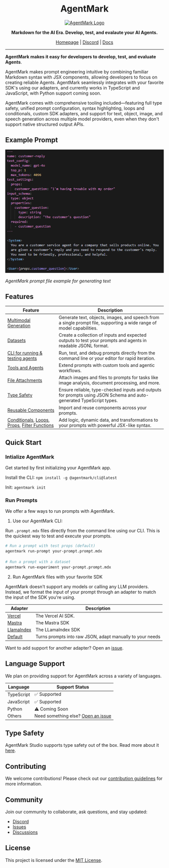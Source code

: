 <h1 align="center">AgentMark</h1>

<p align="center">
  <a href="https://github.com/agentmark-ai">
    <picture>
      <source media="(prefers-color-scheme: light)" srcset="https://i.imgur.com/j7nNMip.png">
      <source media="(prefers-color-scheme: dark)" srcset="https://i.imgur.com/j7nNMip.png">
      <img src="https://i.imgur.com/j7nNMip.png" alt="AgentMark Logo" width="200">
    </picture>
  </a>
</p>

<p align="center">
  <strong>Markdown for the AI Era. Develop, test, and evalaute your AI Agents.</strong>
</p>

<p align="center">
  <a href="https://agentmark.co">Homepage</a> |
  <a href="https://discord.gg/P2NeMDtXar">Discord</a> |
  <a href="https://docs.agentmark.co/agentmark/">Docs</a>
</p>

---

**AgentMark makes it easy for developers to develop, test, and evaluate Agents**.

AgentMark makes prompt engineering intuitive by combining familiar Markdown syntax with JSX components, allowing developers to focus on creating reliable Agents. AgentMark seamlessly integrates with your favorite SDK's using our adapters, and currently works in TypeScript and JavaScript, with Python support coming soon.

AgentMark comes with comprehensive tooling included—featuring full type safety, unified prompt configuration, syntax highlighting, loops and conditionals, custom SDK adapters, and support for text, object, image, and speech generation across multiple model providers, even when they don't support native structured output APIs.


## Example Prompt

![AgentMark MDX Example](/assets/agentmark-mdx.png)

_AgentMark prompt file example for generating text_

## Features

| Feature | Description |
|---------|-------------|
| [Multimodal Generation](https://docs.agentmark.co/agentmark/generation_types/overview) | Generate text, objects, images, and speech from a single prompt file, supporting a wide range of model capabilities. |
| [Datasets](https://docs.agentmark.co/agentmark/datasets/overview) | Create a collection of inputs and expected outputs to test your prompts and agents in readable JSONL format. |
| [CLI for running & testing agents](https://docs.agentmark.co/agentmark/running_prompts/cli) | Run, test, and debug prompts directly from the command line or your editor for rapid iteration. |
| [Tools and Agents](https://docs.agentmark.co/agentmark/prompt_basics/tools-and-agents) | Extend prompts with custom tools and agentic workflows. |
| [File Attachments](https://docs.agentmark.co/agentmark/prompt_basics/file-attachments) | Attach images and files to prompts for tasks like image analysis, document processing, and more. |
| [Type Safety](https://docs.agentmark.co/agentmark/running_prompts/type-safety) | Ensure reliable, type-checked inputs and outputs for prompts using JSON Schema and auto-generated TypeScript types. |
| [Reusable Components](https://docs.agentmark.co/agentmark/prompt_basics/reusable-components) | Import and reuse components across your prompts.|
| [Conditionals](https://docs.agentmark.co/agentmark/prompt_basics/conditionals), [Loops](https://docs.agentmark.co/agentmark/prompt_basics/loops), [Props](https://docs.agentmark.co/agentmark/prompt_basics/props), [Filter Functions](https://docs.agentmark.co/agentmark/prompt_basics/filter_functions) | Add logic, dynamic data, and transformations to your prompts with powerful JSX-like syntax. |

## Quick Start

### Intialize AgentMark

Get started by first initializing your AgentMark app.

Install the CLI:
`npm install -g @agentmark/cli@latest`

Init:
`agentmark init`

### Run Prompts

We offer a few ways to run prompts with AgentMark.

1. Use our AgentMark CLI:

Run `.prompt.mdx` files directly from the command line using our CLI. This is the quickest way to test and execute your prompts.

```bash
# Run a prompt with test props (default)
agentmark run-prompt your-prompt.prompt.mdx

# Run a prompt with a dataset
agentmark run-experiment your-prompt.prompt.mdx
```

2. Run AgentMark files with your favorite SDK

AgentMark doesn't support any models or calling any LLM providers. Instead, we format the input of your prompt through an adapter to match the input of the SDK you're using.

| Adapter   | Description |
|-----------|-------------|
| [Vercel](https://docs.agentmark.co/agentmark/running_prompts/vercel) | The Vercel AI SDK. |
| [Mastra](https://docs.agentmark.co/agentmark/running_prompts/mastra) | The Mastra SDK |
| [LlamaIndex](https://docs.agentmark.co/agentmark/running_prompts/llamaindex) | The LLamaIndex SDK |
| [Default](https://docs.agentmark.co/agentmark/running_prompts/default)   | Turns prompts into raw JSON, adapt manually to your needs |

Want to add support for another adapter? Open an [issue](https://github.com/agentmark-ai/agentmark/issues).

## Language Support

We plan on providing support for AgentMark across a variety of languages.

| Language | Support Status |
|----------|---------------|
| TypeScript | ✅ Supported |
| JavaScript | ✅ Supported |
| Python | ⚠️ Coming Soon |
| Others | Need something else? [Open an issue](https://github.com/agentmark-ai/agentmark/issues) |

## Type Safety

AgentMark Studio supports type safety out of the box. Read more about it [here](https://docs.agentmark.co/platform/further_reference/type-safety).

## Contributing

We welcome contributions! Please check out our [contribution guidelines](https://github.com/agentmark-ai/agentmark/blob/main/CONTRIBUTING.md) for more information.

## Community

Join our community to collaborate, ask questions, and stay updated:

- [Discord](https://discord.gg/P2NeMDtXar)
- [Issues](https://github.com/agentmark-ai/agentmark/issues)
- [Discussions](https://github.com/agentmark-ai/agentmark/discussions)

## License

This project is licensed under the [MIT License](https://github.com/agentmark-ai/agentmark/blob/main/LICENSE.md).

